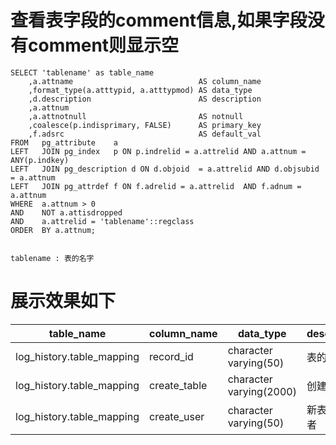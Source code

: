 # 查看表字段的comment信息,如果字段没有comment则显示空
	SELECT 'tablename' as table_name
		,a.attname                            AS column_name
		,format_type(a.atttypid, a.atttypmod) AS data_type
		,d.description                        AS description
		,a.attnum
		,a.attnotnull                         AS notnull
		,coalesce(p.indisprimary, FALSE)      AS primary_key
		,f.adsrc                              AS default_val
	FROM   pg_attribute    a
	LEFT   JOIN pg_index   p ON p.indrelid = a.attrelid AND a.attnum = ANY(p.indkey)
	LEFT   JOIN pg_description d ON d.objoid  = a.attrelid AND d.objsubid = a.attnum
	LEFT   JOIN pg_attrdef f ON f.adrelid = a.attrelid  AND f.adnum = a.attnum
	WHERE  a.attnum > 0
	AND    NOT a.attisdropped
	AND    a.attrelid = 'tablename'::regclass
	ORDER  BY a.attnum;


	tablename : 表的名字

# 展示效果如下
|table_name|column_name|data_type|description|attnum|notnull|primary_key|default_val|
|---|---|---|---|---|---|---|---
log_history.table_mapping|record_id|character varying(50)|表的唯一键|1|f|f|
log_history.table_mapping|create_table|character varying(2000)|创建的新表|2|f|f|
log_history.table_mapping|create_user|character varying(50)|新表的创建者|3|f|f|


